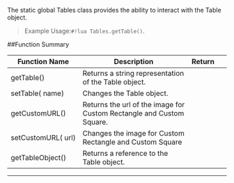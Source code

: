 The static global Tables class provides the ability to interact with the Table object.

> Example Usage:`#!lua Tables.getTable()`.

##Function Summary

Function Name | Description | Return | &nbsp;
-- | -- | -- | --:
getTable() | Returns a string representation of the Table object. | [<span class="ret str"></span>](types.md) | &nbsp;
setTable([<span class="tag str"></span>](types.md)&nbsp;name) | Changes the Table object. | [<span class="ret boo"></span>](types.md) | &nbsp;
getCustomURL() | Returns the url of the image for Custom Rectangle and Custom Square. | [<span class="ret str"></span>](types.md) | &nbsp;
setCustomURL([<span class="tag str"></span>](types.md)&nbsp;url) | Changes the image for Custom Rectangle and Custom Square | [<span class="ret boo"></span>](types.md) | &nbsp;
getTableObject() | Returns a reference to the Table object. | [<span class="ret obj"></span>](types.md) | &nbsp;

---
